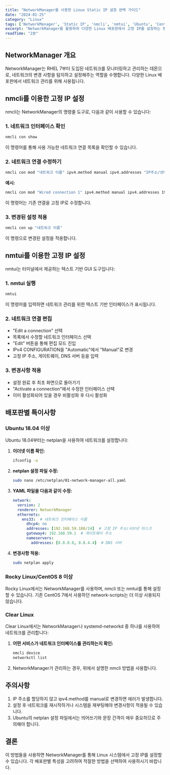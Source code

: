 ```yaml
---
title: "NetworkManager를 사용한 Linux Static IP 설정 완벽 가이드"
date: "2024-01-25"
category: "Linux"
tags: ['NetworkManager', 'Static IP', 'nmcli', 'nmtui', 'Ubuntu', 'CentOS', 'Rocky Linux']
excerpt: "NetworkManager를 활용하여 다양한 Linux 배포판에서 고정 IP를 설정하는 방법을 상세히 설명합니다."
readTime: "2분"
---
```


## NetworkManager 개요

NetworkManager는 RHEL 7부터 도입된 네트워크를 모니터링하고 관리하는 데몬으로, 네트워크의 변경 사항을 탐지하고 설정해주는 역할을 수행합니다. 다양한 Linux 배포판에서 네트워크 관리를 위해 사용됩니다.

## nmcli를 이용한 고정 IP 설정

nmcli는 NetworkManager의 명령줄 도구로, 다음과 같이 사용할 수 있습니다:

### 1. 네트워크 인터페이스 확인

```bash
nmcli con show
```

이 명령어를 통해 사용 가능한 네트워크 연결 목록을 확인할 수 있습니다.

### 2. 네트워크 연결 수정하기

```bash
nmcli con mod "네트워크 이름" ipv4.method manual ipv4.addresses "IP주소/넷마스크" ipv4.gateway "게이트웨이 주소" ipv4.dns "DNS 서버 주소"
```

**예시:**
```bash
nmcli con mod "Wired connection 1" ipv4.method manual ipv4.addresses 192.168.1.10/24 ipv4.gateway 192.168.1.1 ipv4.dns 8.8.8.8
```

이 명령어는 기존 연결을 고정 IP로 수정합니다.

### 3. 변경된 설정 적용

```bash
nmcli con up "네트워크 이름"
```

이 명령으로 변경된 설정을 적용합니다.

## nmtui를 이용한 고정 IP 설정

nmtui는 터미널에서 제공하는 텍스트 기반 GUI 도구입니다:

### 1. nmtui 실행

```bash
nmtui
```

이 명령어를 입력하면 네트워크 관리를 위한 텍스트 기반 인터페이스가 표시됩니다.

### 2. 네트워크 연결 편집

- "Edit a connection" 선택
- 목록에서 수정할 네트워크 인터페이스 선택
- "Edit" 버튼을 통해 편집 모드 진입
- IPv4 CONFIGURATION을 "Automatic"에서 "Manual"로 변경
- 고정 IP 주소, 게이트웨이, DNS 서버 등을 입력

### 3. 변경사항 적용

- 설정 완료 후 최초 화면으로 돌아가기
- "Activate a connection"에서 수정한 인터페이스 선택
- 이미 활성화되어 있을 경우 비활성화 후 다시 활성화

## 배포판별 특이사항

### Ubuntu 18.04 이상

Ubuntu 18.04부터는 netplan을 사용하여 네트워크를 설정합니다:

1. **이더넷 이름 확인:**
   ```bash
   ifconfig -a
   ```

2. **netplan 설정 파일 수정:**
   ```bash
   sudo nano /etc/netplan/01-network-manager-all.yaml
   ```

3. **YAML 파일을 다음과 같이 수정:**
   ```yaml
   network:
     version: 2
     renderer: NetworkManager
     ethernets:
       ens33:  # 네트워크 인터페이스 이름
         dhcp4: no
         addresses: [192.168.59.100/24]  # 고정 IP 주소/서브넷 마스크
         gateway4: 192.168.59.1  # 게이트웨이 주소
         nameservers:
           addresses: [8.8.8.8, 8.8.4.4]  # DNS 서버
   ```

4. **변경사항 적용:**
   ```bash
   sudo netplan apply
   ```

### Rocky Linux/CentOS 8 이상

Rocky Linux에서는 NetworkManager를 사용하며, nmcli 또는 nmtui를 통해 설정할 수 있습니다. 기존 CentOS 7에서 사용하던 network-scripts는 더 이상 사용되지 않습니다.

### Clear Linux

Clear Linux에서는 NetworkManager나 systemd-networkd 중 하나를 사용하여 네트워크를 관리합니다:

1. **어떤 서비스가 네트워크 인터페이스를 관리하는지 확인:**
   ```bash
   nmcli device
   networkctl list
   ```

2. NetworkManager가 관리하는 경우, 위에서 설명한 nmcli 방법을 사용합니다.

## 주의사항

1. IP 주소를 할당하지 않고 ipv4.method를 manual로 변경하면 에러가 발생합니다.
2. 설정 후 네트워크를 재시작하거나 시스템을 재부팅해야 변경사항이 적용될 수 있습니다.
3. Ubuntu의 netplan 설정 파일에서는 띄어쓰기와 문장 간격이 매우 중요하므로 주의해야 합니다.

## 결론

이 방법들을 사용하면 NetworkManager를 통해 Linux 시스템에서 고정 IP를 설정할 수 있습니다. 각 배포판별 특성을 고려하여 적절한 방법을 선택하여 사용하시기 바랍니다.